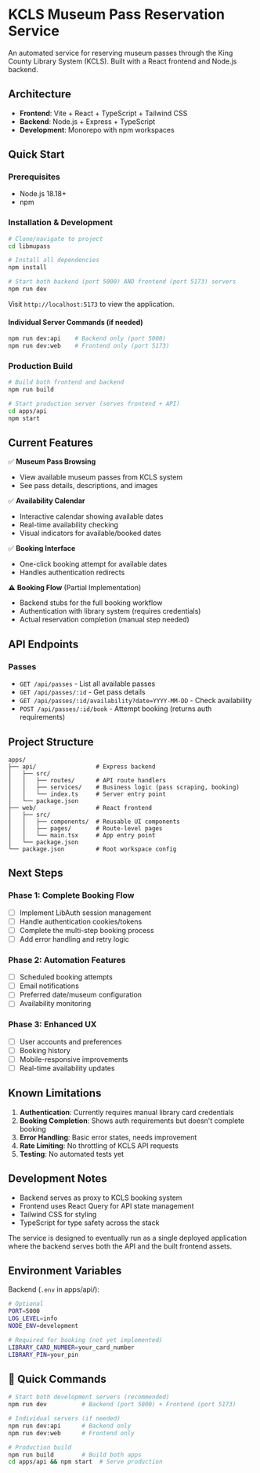 # KCLS Museum Pass Reservation Service

An automated service for reserving museum passes through the King County Library System (KCLS). Built with a React frontend and Node.js backend.

## Architecture

- **Frontend**: Vite + React + TypeScript + Tailwind CSS
- **Backend**: Node.js + Express + TypeScript
- **Development**: Monorepo with npm workspaces

## Quick Start

### Prerequisites
- Node.js 18.18+ 
- npm

### Installation & Development

```bash
# Clone/navigate to project
cd libmupass

# Install all dependencies
npm install

# Start both backend (port 5000) AND frontend (port 5173) servers
npm run dev
```

Visit `http://localhost:5173` to view the application.

#### Individual Server Commands (if needed)
```bash
npm run dev:api    # Backend only (port 5000)
npm run dev:web    # Frontend only (port 5173)  
```

### Production Build

```bash
# Build both frontend and backend
npm run build

# Start production server (serves frontend + API)
cd apps/api
npm start
```

## Current Features

✅ **Museum Pass Browsing**
- View available museum passes from KCLS system
- See pass details, descriptions, and images

✅ **Availability Calendar**
- Interactive calendar showing available dates
- Real-time availability checking
- Visual indicators for available/booked dates

✅ **Booking Interface**
- One-click booking attempt for available dates
- Handles authentication redirects
  
⚠️ **Booking Flow** (Partial Implementation)
- Backend stubs for the full booking workflow
- Authentication with library system (requires credentials)
- Actual reservation completion (manual step needed)

## API Endpoints

### Passes
- `GET /api/passes` - List all available passes
- `GET /api/passes/:id` - Get pass details
- `GET /api/passes/:id/availability?date=YYYY-MM-DD` - Check availability
- `POST /api/passes/:id/book` - Attempt booking (returns auth requirements)

## Project Structure

```
apps/
├── api/                 # Express backend
│   ├── src/
│   │   ├── routes/      # API route handlers
│   │   ├── services/    # Business logic (pass scraping, booking)
│   │   └── index.ts     # Server entry point
│   └── package.json
├── web/                 # React frontend  
│   ├── src/
│   │   ├── components/  # Reusable UI components
│   │   ├── pages/       # Route-level pages
│   │   └── main.tsx     # App entry point
│   └── package.json
└── package.json         # Root workspace config
```

## Next Steps

### Phase 1: Complete Booking Flow
- [ ] Implement LibAuth session management
- [ ] Handle authentication cookies/tokens
- [ ] Complete the multi-step booking process
- [ ] Add error handling and retry logic

### Phase 2: Automation Features  
- [ ] Scheduled booking attempts
- [ ] Email notifications
- [ ] Preferred date/museum configuration
- [ ] Availability monitoring

### Phase 3: Enhanced UX
- [ ] User accounts and preferences
- [ ] Booking history
- [ ] Mobile-responsive improvements
- [ ] Real-time availability updates

## Known Limitations

1. **Authentication**: Currently requires manual library card credentials
2. **Booking Completion**: Shows auth requirements but doesn't complete booking
3. **Error Handling**: Basic error states, needs improvement
4. **Rate Limiting**: No throttling of KCLS API requests
5. **Testing**: No automated tests yet

## Development Notes

- Backend serves as proxy to KCLS booking system
- Frontend uses React Query for API state management
- Tailwind CSS for styling
- TypeScript for type safety across the stack

The service is designed to eventually run as a single deployed application where the backend serves both the API and the built frontend assets.

## Environment Variables

Backend (`.env` in apps/api/):
```bash
# Optional
PORT=5000
LOG_LEVEL=info
NODE_ENV=development

# Required for booking (not yet implemented)
LIBRARY_CARD_NUMBER=your_card_number
LIBRARY_PIN=your_pin
```

## 🚀 **Quick Commands**

```bash
# Start both development servers (recommended)
npm run dev          # Backend (port 5000) + Frontend (port 5173)

# Individual servers (if needed)  
npm run dev:api      # Backend only
npm run dev:web      # Frontend only

# Production build
npm run build        # Build both apps
cd apps/api && npm start  # Serve production
```